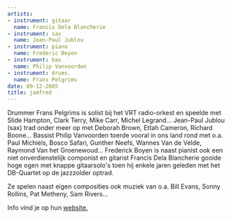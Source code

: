 ```yaml
---
artists:
- instrument: gitaar
  name: Francis Dela Blancherie
- instrument: sax
  name: Jean-Paul Jublou
- instrument: piano
  name: Frederic Boyen
- instrument: bas
  name: Philip Vanvoorden
- instrument: drums.
  name: Frans Pelgrims
date: 09-12-2005
title: jamfred
---
```

Drummer Frans Pelgrims is solist bij het VRT radio-orkest en speelde met Slide Hampton, Clark Terry, Mike Carr, 
Michel Legrand... Jean-Paul Jublou (sax) trad onder meer op met Deborah Brown, Ettah Cameron, Richard Boone... 
Bassist Philip Vanvoorden toerde vooral in ons land rond met o.a. Paul Michiels, Bosco Safari, Gunther Neefs, 
Wannes Van de Velde, Raymond Van het Groenewoud...
Frederick Boyen is naast pianist ook een niet onverdienstelijk componist en gitarist Francis Dela Blancherie 
gooide hoge ogen met knappe gitaarsolo's toen hij enkele jaren geleden met het DB-Quartet op de jazzzolder optrad.

Ze spelen naast eigen composities ook muziek van o.a. Bill Evans, Sonny Rollins, Pat Metheny, Sam Rivers... 

Info vind je op hun [website.](http://users.skynet.be/bk324255/)